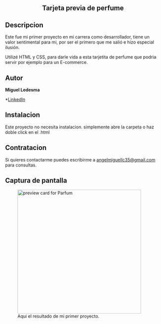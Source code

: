 <h2 align="center">Tarjeta previa de perfume</h2>

## Descripcion
Este fue mi primer proyecto en mi carrera como desarrollador, tiene un valor sentimental para mi, por ser el primero que me salió e hizo especial ilusión.

Utilizé HTML y CSS, para darle vida a esta tarjetita de perfume que podria servir por ejemplo para un E-commerce.

## Autor 
**Miguel Ledesma**

*[LinkedIn](https://www.linkedin.com/in/miguelledesmac)



## Instalacion
Este proyecto no necesita instalacion. simplemente abre la carpeta o haz doble click en el .html

## Contratacion
Si quieres contactarme puedes escribirme a angelmiguellc35@gmail.com para consultas.

## Captura de pantalla

<figure>
<img width="400px" src="https://user-images.githubusercontent.com/103437837/217333697-683c9180-a47c-43c5-a374-73dedfa0f676.png"
 alt="preview card for Parfum" />
  <figcaption>Aqui el resultado de mi primer proyecto.</figcaption>
</figure>






